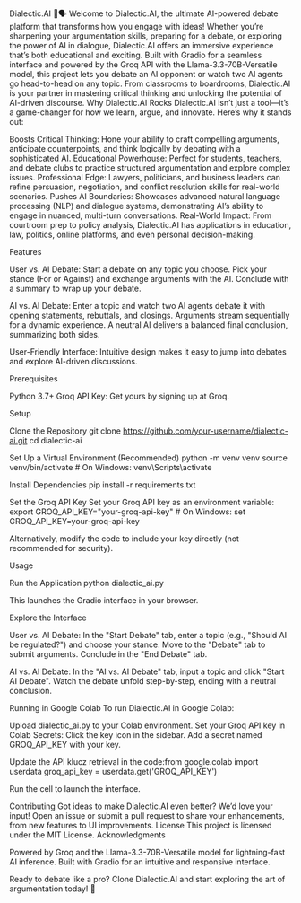 Dialectic.AI 🤯🗣️
Welcome to Dialectic.AI, the ultimate AI-powered debate platform that transforms how you engage with ideas! Whether you’re sharpening your argumentation skills, preparing for a debate, or exploring the power of AI in dialogue, Dialectic.AI offers an immersive experience that’s both educational and exciting. Built with Gradio for a seamless interface and powered by the Groq API with the Llama-3.3-70B-Versatile model, this project lets you debate an AI opponent or watch two AI agents go head-to-head on any topic.
From classrooms to boardrooms, Dialectic.AI is your partner in mastering critical thinking and unlocking the potential of AI-driven discourse.
Why Dialectic.AI Rocks
Dialectic.AI isn’t just a tool—it’s a game-changer for how we learn, argue, and innovate. Here’s why it stands out:

Boosts Critical Thinking: Hone your ability to craft compelling arguments, anticipate counterpoints, and think logically by debating with a sophisticated AI.
Educational Powerhouse: Perfect for students, teachers, and debate clubs to practice structured argumentation and explore complex issues.
Professional Edge: Lawyers, politicians, and business leaders can refine persuasion, negotiation, and conflict resolution skills for real-world scenarios.
Pushes AI Boundaries: Showcases advanced natural language processing (NLP) and dialogue systems, demonstrating AI’s ability to engage in nuanced, multi-turn conversations.
Real-World Impact: From courtroom prep to policy analysis, Dialectic.AI has applications in education, law, politics, online platforms, and even personal decision-making.

Features

User vs. AI Debate:
Start a debate on any topic you choose.
Pick your stance (For or Against) and exchange arguments with the AI.
Conclude with a summary to wrap up your debate.


AI vs. AI Debate:
Enter a topic and watch two AI agents debate it with opening statements, rebuttals, and closings.
Arguments stream sequentially for a dynamic experience.
A neutral AI delivers a balanced final conclusion, summarizing both sides.


User-Friendly Interface:
Intuitive design makes it easy to jump into debates and explore AI-driven discussions.



Prerequisites

Python 3.7+
Groq API Key: Get yours by signing up at Groq.

Setup

Clone the Repository
git clone https://github.com/your-username/dialectic-ai.git
cd dialectic-ai


Set Up a Virtual Environment (Recommended)
python -m venv venv
source venv/bin/activate  # On Windows: venv\Scripts\activate


Install Dependencies
pip install -r requirements.txt


Set the Groq API Key
Set your Groq API key as an environment variable:
export GROQ_API_KEY="your-groq-api-key"  # On Windows: set GROQ_API_KEY=your-groq-api-key

Alternatively, modify the code to include your key directly (not recommended for security).


Usage

Run the Application
python dialectic_ai.py

This launches the Gradio interface in your browser.

Explore the Interface

User vs. AI Debate:
In the "Start Debate" tab, enter a topic (e.g., "Should AI be regulated?") and choose your stance.
Move to the "Debate" tab to submit arguments.
Conclude in the "End Debate" tab.


AI vs. AI Debate:
In the "AI vs. AI Debate" tab, input a topic and click "Start AI Debate".
Watch the debate unfold step-by-step, ending with a neutral conclusion.





Running in Google Colab
To run Dialectic.AI in Google Colab:

Upload dialectic_ai.py to your Colab environment.
Set your Groq API key in Colab Secrets:
Click the key icon in the sidebar.
Add a secret named GROQ_API_KEY with your key.


Update the API klucz retrieval in the code:from google.colab import userdata
groq_api_key = userdata.get('GROQ_API_KEY')


Run the cell to launch the interface.

Contributing
Got ideas to make Dialectic.AI even better? We’d love your input! Open an issue or submit a pull request to share your enhancements, from new features to UI improvements.
License
This project is licensed under the MIT License.
Acknowledgments

Powered by Groq and the Llama-3.3-70B-Versatile model for lightning-fast AI inference.
Built with Gradio for an intuitive and responsive interface.


Ready to debate like a pro? Clone Dialectic.AI and start exploring the art of argumentation today! 🚀
